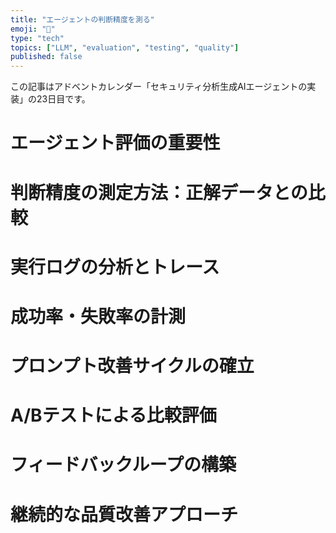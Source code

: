 ```yaml
---
title: "エージェントの判断精度を測る"
emoji: "🤖"
type: "tech"
topics: ["LLM", "evaluation", "testing", "quality"]
published: false
---
```


この記事はアドベントカレンダー「セキュリティ分析生成AIエージェントの実装」の23日目です。

# エージェント評価の重要性

# 判断精度の測定方法：正解データとの比較

# 実行ログの分析とトレース

# 成功率・失敗率の計測

# プロンプト改善サイクルの確立

# A/Bテストによる比較評価

# フィードバックループの構築

# 継続的な品質改善アプローチ
